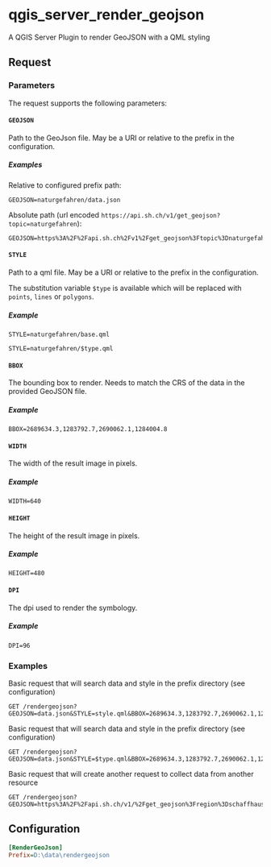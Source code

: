 # qgis_server_render_geojson
A QGIS Server Plugin to render GeoJSON with a QML styling

## Request

### Parameters
The request supports the following parameters:

#### `GEOJSON`

Path to the GeoJson file. May be a URI or relative to the prefix in the configuration.

##### Examples

Relative to configured prefix path:

```
GEOJSON=naturgefahren/data.json
```

Absolute path (url encoded `https://api.sh.ch/v1/get_geojson?topic=naturgefahren`):

```
GEOJSON=https%3A%2F%2Fapi.sh.ch%2Fv1%2Fget_geojson%3Ftopic%3Dnaturgefahren
```


#### `STYLE`

Path to a qml file. May be a URI or relative to the prefix in the configuration.

The substitution variable `$type` is available which will be replaced with `points`, `lines` or `polygons`.

##### Example

```
STYLE=naturgefahren/base.qml
```

```
STYLE=naturgefahren/$type.qml
```

#### `BBOX`

The bounding box to render. Needs to match the CRS of the data in the provided GeoJSON file.

##### Example

```
BBOX=2689634.3,1283792.7,2690062.1,1284004.8
```

#### `WIDTH`

The width of the result image in pixels.

##### Example

```
WIDTH=640
```

#### `HEIGHT`

The height of the result image in pixels.

##### Example

```
HEIGHT=480
```

#### `DPI`

The dpi used to render the symbology.

##### Example

```
DPI=96
```

### Examples

Basic request that will search data and style in the prefix directory (see configuration)

```
GET /rendergeojson?GEOJSON=data.json&STYLE=style.qml&BBOX=2689634.3,1283792.7,2690062.1,1284004.8&WIDTH=606&HEIGHT=300&DPI=96
```

Basic request that will search data and style in the prefix directory (see configuration)

```
GET /rendergeojson?GEOJSON=data.json&STYLE=$type.qml&BBOX=2689634.3,1283792.7,2690062.1,1284004.8&WIDTH=606&HEIGHT=300&DPI=96
```

Basic request that will create another request to collect data from another resource

```
GET /rendergeojson?GEOJSON=https%3A%2F%2Fapi.sh.ch/v1/%2Fget_geojson%3Fregion%3Dschaffhausen&STYLE=https%3A%2F%2Fapi.sh.ch%2Fstyle%3Fnaturgefahren.qml%26type%3F$type&BBOX=2689634.3,1283792.7,2690062.1,1284004.8&WIDTH=606&HEIGHT=300&DPI=96
```

## Configuration

```ini
[RenderGeoJson]
Prefix=D:\data\rendergeojson
```
